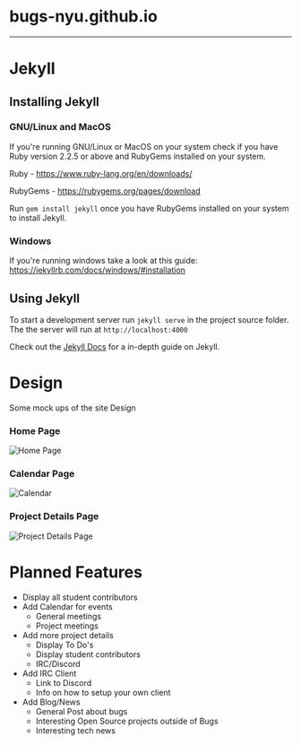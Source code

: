 # bugs-nyu.github.io
------

# Jekyll

## Installing Jekyll
### GNU/Linux and MacOS
If you're running GNU/Linux or MacOS on your system check if you have Ruby version 2.2.5 or above and RubyGems installed on your system.

Ruby - https://www.ruby-lang.org/en/downloads/

RubyGems - https://rubygems.org/pages/download

Run `gem install jekyll` once you have RubyGems installed on your system to install Jekyll.

### Windows
If you're running windows take a look at this guide:
https://jekyllrb.com/docs/windows/#installation

## Using Jekyll
To start a development server run `jekyll serve` in the project source folder. The the server will run at `http://localhost:4000`

Check out the [Jekyll Docs](https://jekyllrb.com/docs/) for a in-depth guide on Jekyll.

# Design
Some mock ups of the site Design
### Home Page
![Home Page](/assets/img/Home_Page.png)
### Calendar Page
![Calendar](/assets/img/Calendar.png)
### Project Details Page
![Project Details Page](/assets/img/Project_Details.png)

# Planned Features
- Display all student contributors
- Add Calendar for events
  - General meetings
  - Project meetings
- Add more project details
  - Display To Do's
  - Display student contributors
  - IRC/Discord
- Add IRC Client
  - Link to Discord
  - Info on how to setup your own client
- Add Blog/News
  - General Post about bugs
  - Interesting Open Source projects outside of Bugs
  - Interesting tech news
